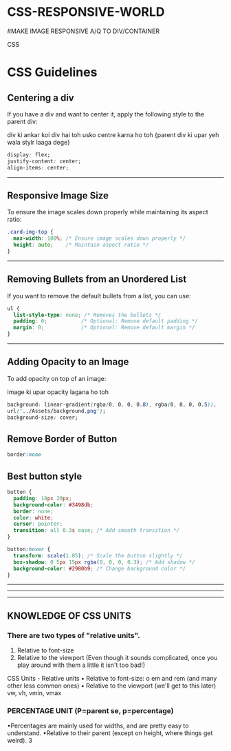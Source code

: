 # CSS-RESPONSIVE-WORLD


#MAKE IMAGE RESPONSIVE A/Q TO DIV/CONTAINER

CSS


# CSS Guidelines

## Centering a div
If you have a div and want to center it, apply the following style to the parent div:

div ki ankar koi div hai toh usko centre karna ho toh
{parent div ki upar yeh wala stylr laaga dege}

```css
display: flex;
justify-content: center;
align-items: center;
```

---

## Responsive Image Size
To ensure the image scales down properly while maintaining its aspect ratio:

```css
.card-img-top {
  max-width: 100%; /* Ensure image scales down properly */
  height: auto;    /* Maintain aspect ratio */
}
```

---

## Removing Bullets from an Unordered List
If you want to remove the default bullets from a list, you can use:

```css
ul {
  list-style-type: none; /* Removes the bullets */
  padding: 0;           /* Optional: Remove default padding */
  margin: 0;            /* Optional: Remove default margin */
}
```

---

## Adding Opacity to an Image
To add opacity on top of an image:

image ki upar opacity lagana ho toh 

```css
background: linear-gradient(rgba(0, 0, 0, 0.8), rgba(0, 0, 0, 0.5)), 
url('../Assets/background.png');
background-size: cover;
```

## Remove Border of Button




```css
border:none
```





## Best button style 
```css
button {
  padding: 10px 20px;
  background-color: #3498db;
  border: none;
  color: white;
  cursor: pointer;
  transition: all 0.3s ease; /* Add smooth transition */
}

button:hover {
  transform: scale(1.05); /* Scale the button slightly */
  box-shadow: 0 5px 15px rgba(0, 0, 0, 0.3); /* Add shadow */
  background-color: #2980b9; /* Change background color */
}


```
----
----
----
## KNOWLEDGE OF CSS UNITS 

### There are two types of "relative units". 
1. Relative to font-size
2. Relative to the viewport 
(Even though it sounds complicated, 
once you play around with them a little it isn't too bad!)

CSS Units - Relative units 
•  Relative to font-size: o em and rem (and many other less common ones) 
•  Relative to the viewport (we'll get to this later) vw, vh, vmin, vmax


### PERCENTAGE UNIT (P=parent se, p=percentage)

•Percentages are mainly used for widths, and are pretty easy to understand.
•Relative to their parent (except on height, where things get weird). 3












